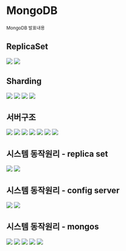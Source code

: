 # MongoDB
<sup>MongoDB 발표내용</sup>  
## ReplicaSet
![](./img/Slide1.jpg)
![](./img/Slide2.jpg)
## Sharding
![](./img/Slide3.jpg)
![](./img/Slide4.jpg)
![](./img/Slide5.jpg)
![](./img/Slide6.jpg)
## 서버구조
![](./img/Slide7.jpg)
![](./img/Slide8.jpg)
![](./img/Slide9.jpg)
![](./img/Slide10.jpg)
![](./img/Slide11.jpg)
![](./img/Slide12.jpg)
![](./img/Slide13.jpg)
## 시스템 동작원리 - replica set
![](./img/Slide15.jpg)
![](./img/Slide16.jpg)
## 시스템 동작원리 - config server
![](./img/Slide17.jpg)
![](./img/Slide18.jpg)
## 시스템 동작원리 - mongos
![](./img/Slide19.jpg)
![](./img/Slide20.jpg)
![](./img/Slide21.jpg)
![](./img/Slide22.jpg)
![](./img/Slide23.jpg)
